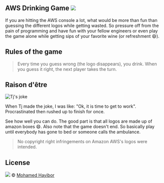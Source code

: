 

AWS Drinking Game ![](https://img.shields.io/badge/status-stable-green.svg)
----

If you are hitting the AWS console a lot, what would be more than fun than guessing the different logos while getting wasted. So pressure off from the pain of programming and have fun with your fellow engineers or even play the game alone while getting sips of your favorite wine (or refreshment :smile:).

## Rules of the game

> Every time you guess wrong (the logo disappears), you drink. When you guess it right, the next player takes the turn.

## Raison d'être

![Tj's joke](http://res.cloudinary.com/masteryoperation/image/upload/v1459909468/AwsJoke_zvsv1b.png)

When Tj made the joke, I was like: "Ok, it is time to get to work". Procrastinated then rushed up to finish for once.

See how well you can do. The good part is that all logos are made up of amazon boxes :smile:. Also note that the game doesn't end. So basically play until everybody has gone to bed or someone calls the ambulance.

> No copyright right infringements on Amazon AWS's logos were intended.

## License
![](https://img.shields.io/badge/license-MIT-blue.svg) © [Mohamed Hayibor](https://github.com/mohamedhayibor)
